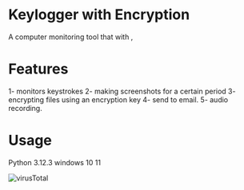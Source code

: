 # Keylogger with Encryption 

A computer monitoring tool that  with ,
# Features
1- monitors keystrokes
2- making screenshots for a certain period
3- encrypting files using an encryption key
4- send to email.
5- audio recording.

# Usage
Python 3.12.3
windows 10 11

<!DOCTYPE html>
<html>
<head>
  <title>إضافة صورة في ملف القراءة</title>
</head>
<body>
  
  <img src="E:\myBus\New folder/k.png" alt="virusTotal">
  
</body>
</html>
